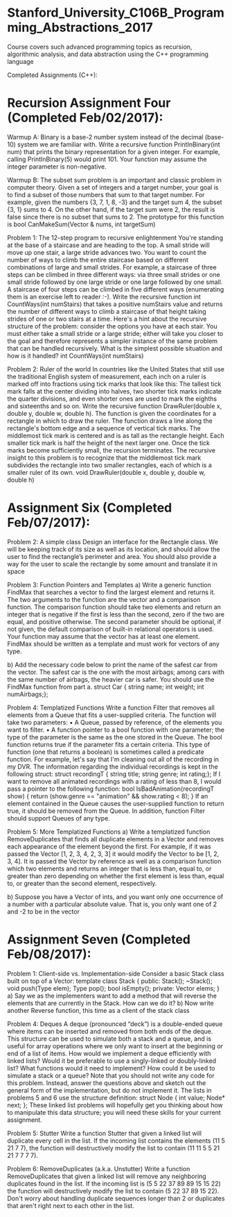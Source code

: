 # Stanford_University_C106B_Programming_Abstractions_2017
Course covers such advanced programming topics as recursion, algorithmic analysis, and data abstraction using the C++ programming language

Completed Assignments (C++):

Recursion Assignment Four (Completed Feb/02/2017):
==========================

Warmup A: Binary is a base-2 number system instead of the decimal (base-10) system we are familiar with. 
Write a recursive function PrintInBinary(int num) that prints the binary representation for a given integer. 
For example, calling PrintInBinary(5) would print 101. Your function may assume the integer parameter is non-negative.

Warmup B: The subset sum problem is an important and classic problem in computer theory. Given a set of integers and a target number, 
your goal is to find a subset of those numbers that sum to that target number. For example, given the numbers {3, 7, 1, 8, -3} 
and the target sum 4, the subset {3, 1} sums to 4. On the other hand, if the target sum were 2, the result is false since there is
no subset that sums to 2. The prototype for this function is bool CanMakeSum(Vector<int> & nums, int targetSum)

Problem 1: The 12-step program to recursive enlightenment You're standing at the base of a staircase and are heading to the top. A small stride will move up one stair, a large stride advances two. You want to count the number of ways to climb the entire staircase based on different combinations of large and small strides. For example, a staircase of three steps can be climbed in three different ways: via three small strides or one small stride followed by one large stride or one large followed by one small. A staircase of four steps can be climbed in five different ways (enumerating them is an exercise left to reader :-).
Write the recursive function int CountWays(int numStairs) that takes a positive numStairs value and returns the number of different ways to climb a staircase of that height taking strides of one or two stairs at a time.
Here's a hint about the recursive structure of the problem: consider the options you have at each stair. You must either take a small stride or a large stride; either will take you closer to the goal and therefore represents a simpler instance of the same problem that can be handled recursively. What is the simplest possible situation and how is it handled?
int CountWays(int numStairs)

Problem 2: Ruler of the world In countries like the United States that still use the traditional English system of measurement, each inch on a ruler is marked off into fractions using tick marks that look like this:
The tallest tick mark falls at the center dividing into halves, two shorter tick marks indicate the quarter divisions, and even shorter ones are used to mark the eighths and sixteenths and so on. Write the recursive function DrawRuler(double x, double y, double w, double h). The function is given the coordinates for a rectangle in which to draw the ruler. The function draws a line along the rectangle's bottom edge and a sequence of vertical tick marks. The middlemost tick mark is centered and is as tall as the rectangle height. Each smaller tick mark is half the height of the next larger one. Once the tick marks become sufficiently small, the recursion terminates.
The recursive insight to this problem is to recognize that the middlemost tick mark subdivides the rectangle into two smaller rectangles, each of which is a smaller ruler of its own.
void DrawRuler(double x, double y, double w, double h)


Assignment Six (Completed Feb/07/2017):
==========================
Problem 2: A simple class
Design an interface for the Rectangle class. We will be keeping track of its size as well
as its location, and should allow the user to find the rectangle’s perimeter and area. You
should also provide a way for the user to scale the rectangle by some amount and
translate it in space

Problem 3: Function Pointers and Templates
a) Write a generic function FindMax that searches a vector to find the largest element and
returns it. The two arguments to the function are the vector and a comparison function.
The comparison function should take two elements and return an integer that is negative
if the first is less than the second, zero if the two are equal, and positive otherwise. The
second parameter should be optional, if not given, the default comparison of built-in
relational operators is used. Your function may assume that the vector has at least one
element. FindMax should be written as a template and must work for vectors of any type.

b) Add the necessary code below to print the name of the safest car from the vector. The
safest car is the one with the most airbags; among cars with the same number of airbags,
the heavier car is safer. You should use the FindMax function from part a.
struct Car { string name; int weight; int numAirbags;};

Problem 4: Templatized Functions
Write a function Filter that removes all elements from a Queue that fits a user-supplied
criteria. The function will take two parameters:
• A Queue, passed by reference, of the elements you want to filter.
• A function pointer to a bool function with one parameter; the type of the
parameter is the same as the one stored in the Queue. The bool function returns
true if the parameter fits a certain criteria. This type of function (one that returns a
boolean) is sometimes called a predicate function.
For example, let's say that I'm cleaning out all of the recording in my DVR. The
information regarding the individual recordings is kept in the following struct:
struct recordingT { string title; string genre; int rating;};
If I want to remove all animated recordings with a rating of less than 8, I would pass a
pointer to the following function:
bool IsBadAnimation(recordingT show) { return (show.genre == "animation" && show.rating < 8); }
If an element contained in the Queue causes the user-supplied function to return true, it
should be removed from the Queue. In addition, function Filter should support Queues
of any type.

Problem 5: More Templatized Functions
a) Write a templatized function RemoveDuplicates that finds all duplicate elements in a
Vector and removes each appearance of the element beyond the first. For example, if it
was passed the Vector [1, 2, 3, 4, 2, 3, 3] it would modify the Vector to be [1, 2, 3, 4]. It
is passed the Vector by reference as well as a comparison function which two elements
and returns an integer that is less than, equal to, or greater than zero depending on
whether the first element is less than, equal to, or greater than the second element,
respectively.

b) Suppose you have a Vector of ints, and you want only one occurrence of a number
with a particular absolute value. That is, you only want one of 2 and -2 to be in the vector


Assignment Seven (Completed Feb/08/2017):
==========================
Problem 1: Client-side vs. Implementation-side Consider a basic Stack class built on top of a Vector: template <typename Type> class Stack { public: Stack(); ~Stack(); void push(Type elem); Type pop(); bool isEmpty(); private: Vector<Type> elems; } 
a) Say we as the implementers want to add a method that will reverse the elements that are currently in the Stack.  How can we do it? 
b) Now write another Reverse function, this time as a client of the stack class

Problem 4: Deques A deque (pronounced “deck”) is a double-ended queue where items can be inserted and removed from both ends of the deque. This structure can be used to simulate both a stack and a queue, and is useful for array operations where we only want to insert at the beginning or end of a list of items.  How would we implement a deque efficiently with linked lists?  Would it be preferable to use a singly-linked or doubly-linked list?  What functions would it need to implement?  How could it be used to simulate a stack or a queue? Note that you should not write any code for this problem. Instead, answer the questions above and sketch out the general form of the implementation, but do not implement it.
The lists in problems 5 and 6 use the structure definition: struct Node { int value; Node* next;
}; These linked list problems will hopefully get you thinking about how to manipulate this data structure; you will need these skills for your current assignment. 

Problem 5: Stutter Write a function Stutter that given a linked list will duplicate every cell in the list. If the incoming list contains the elements (11 5 21 7 7), the function will destructively modify the list to contain (11 11 5 5 21 21 7 7 7 7). 

Problem 6: RemoveDuplicates (a.k.a. Unstutter) Write a function RemoveDuplicates that given a linked list will remove any neighboring duplicates found in the list. If the incoming list is (5 5 22 37 89 89 15 15 22) the function will destructively modify the list to contain (5 22 37 89 15 22). Don't worry about handling duplicate sequences longer than 2 or duplicates that aren't right next to each other in the list.

